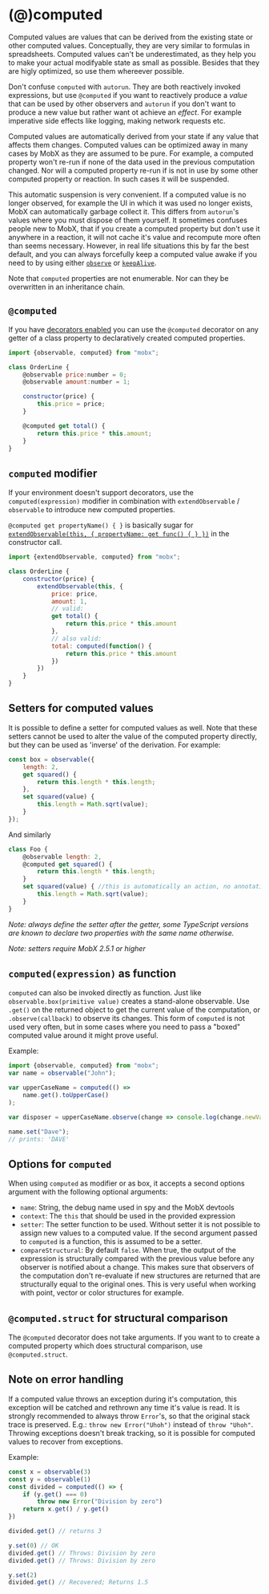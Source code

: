 # (@)computed

Computed values are values that can be derived from the existing state or other computed values.
Conceptually, they are very similar to formulas in spreadsheets.
Computed values can't be underestimated, as they help you to make your actual modifyable state as small as possible.
Besides that they are higly optimized, so use them whereever possible.

Don't confuse `computed` with `autorun`. They are both reactively invoked expressions,
but use `@computed` if you want to reactively produce a *value* that can be used by other observers and
`autorun` if you don't want to produce a new value but rather want ot achieve an *effect*.
For example imperative side effects like logging, making network requests etc.

Computed values are automatically derived from your state if any value that affects them changes.
Computed values can be optimized away in many cases by MobX as they are assumed to be pure.
For example, a computed property won't re-run if none of the data used in the previous computation changed.
Nor will a computed property re-run if is not in use by some other computed property or reaction.
In such cases it will be suspended.

This automatic suspension is very convenient. If a computed value is no longer observed, for example the UI in which it was used no longer exists, MobX can automatically garbage collect it. This differs from `autorun`'s values where you must dispose of them yourself.
It sometimes confuses people new to MobX, that if you create a computed property but don't use it anywhere in a reaction, it will not cache it's value and recompute more often than seems necessary.
However, in real life situations this by far the best default, and you can always forcefully keep a computed value awake if you need to by using either [`observe`](observe.md) or [`keepAlive`](https://github.com/mobxjs/mobx-utils#keepalive).

Note that `computed` properties are not enumerable. Nor can they be overwritten in an inheritance chain.

## `@computed`

If you have [decorators enabled](../best/decorators.md) you can use the `@computed` decorator on any getter of a class property to declaratively created computed properties.

```javascript
import {observable, computed} from "mobx";

class OrderLine {
    @observable price:number = 0;
    @observable amount:number = 1;

    constructor(price) {
        this.price = price;
    }

    @computed get total() {
        return this.price * this.amount;
    }
}
```

## `computed` modifier

If your environment doesn't support decorators, use the `computed(expression)` modifier in combination with `extendObservable` / `observable` to introduce new computed properties.

`@computed get propertyName() { }` is basically sugar for [`extendObservable(this, { propertyName: get func() { } })`](extend-observable.md) in the constructor call.

```javascript
import {extendObservable, computed} from "mobx";

class OrderLine {
    constructor(price) {
        extendObservable(this, {
            price: price,
            amount: 1,
            // valid:
            get total() {
                return this.price * this.amount
            },
            // also valid:
            total: computed(function() {
                return this.price * this.amount
            })
        })
    }
}
```

## Setters for computed values

It is possible to define a setter for computed values as well. Note that these setters cannot be used to alter the value of the computed property directly,
but they can be used as 'inverse' of the derivation. For example:

```javascript
const box = observable({
    length: 2,
    get squared() {
        return this.length * this.length;
    },
    set squared(value) {
        this.length = Math.sqrt(value);
    }
});
```

And similarly

```javascript
class Foo {
    @observable length: 2,
    @computed get squared() {
        return this.length * this.length;
    }
    set squared(value) { //this is automatically an action, no annotation necessary
        this.length = Math.sqrt(value);
    }
}
```

_Note: always define the setter *after* the getter, some TypeScript versions are known to declare two properties with the same name otherwise._

_Note: setters require MobX 2.5.1 or higher_

## `computed(expression)` as function

`computed` can also be invoked directly as function.
Just like `observable.box(primitive value)` creates a stand-alone observable.
Use `.get()` on the returned object to get the current value of the computation, or `.observe(callback)` to observe its changes.
This form of `computed` is not used very often, but in some cases where you need to pass a "boxed" computed value around it might prove useful.

Example:

```javascript
import {observable, computed} from "mobx";
var name = observable("John");

var upperCaseName = computed(() =>
	name.get().toUpperCase()
);

var disposer = upperCaseName.observe(change => console.log(change.newValue));

name.set("Dave");
// prints: 'DAVE'
```

## Options for `computed`

When using `computed` as modifier or as box, it accepts a second options argument with the following optional arguments:

* `name`: String, the debug name used in spy and the MobX devtools
* `context`: The `this` that should be used in the provided expression
* `setter`: The setter function to be used. Without setter it is not possible to assign new values to a computed value. If the second argument passed to `computed` is a function, this is assumed to be a setter.
* `compareStructural`: By default `false`. When true, the output of the expression is structurally compared with the previous value before any observer is notified about a change. This makes sure that observers of the computation don't re-evaluate if new structures are returned that are structurally equal to the original ones. This is very useful when working with point, vector or color structures for example.

## `@computed.struct` for structural comparison

The `@computed` decorator does not take arguments. If you want to to create a computed property which does structural comparison, use `@computed.struct`.

## Note on error handling

If a computed value throws an exception during it's computation, this exception will be catched and rethrown any time it's value is read.
It is strongly recommended to always throw `Error`'s, so that the original stack trace is preserved. E.g.: `throw new Error("Uhoh")` instead of `throw "Uhoh"`.
Throwing exceptions doesn't break tracking, so it is possible for computed values to recover from exceptions.

Example:

```javascript
const x = observable(3)
const y = observable(1)
const divided = computed(() => {
    if (y.get() === 0)
        throw new Error("Division by zero")
    return x.get() / y.get()
})

divided.get() // returns 3

y.set(0) // OK
divided.get() // Throws: Division by zero
divided.get() // Throws: Division by zero

y.set(2)
divided.get() // Recovered; Returns 1.5
```
